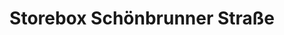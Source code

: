 ---
title: "Storebox Schönbrunner Straße"
url: /wien/storebox-schoenbrunner-strasse/
shop: Mieten
---